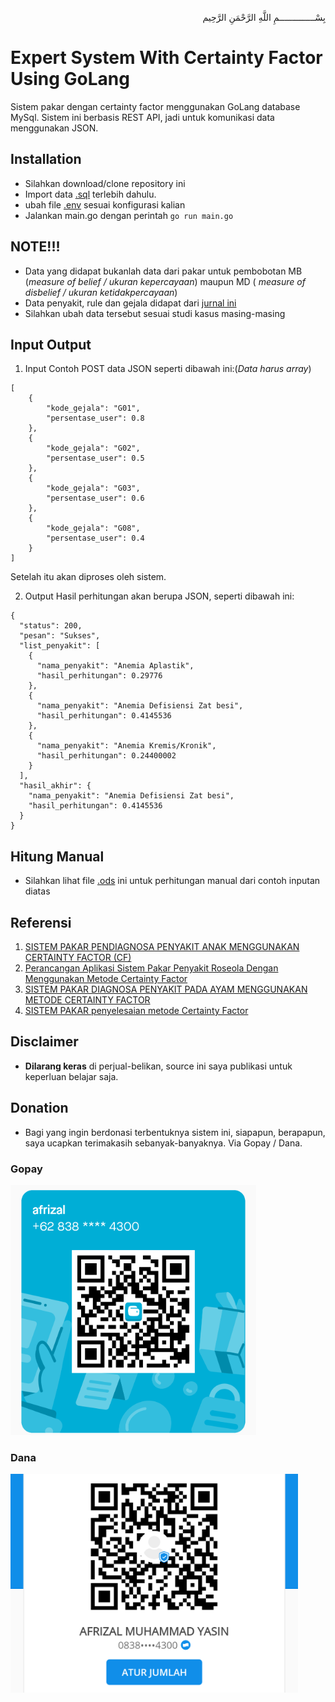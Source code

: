 <p align="right">
بِسْــــــــــــــمِ اللَّهِ الرَّحْمَنِ الرَّحِيم 
</p>

# Expert System With Certainty Factor Using GoLang

Sistem pakar dengan certainty factor menggunakan GoLang database MySql. Sistem ini berbasis REST API, jadi untuk komunikasi data menggunakan JSON.

## Installation
- Silahkan download/clone repository ini
- Import data [.sql](go_cf.sql) terlebih dahulu.
- ubah file [.env](.env) sesuai konfigurasi kalian
- Jalankan main.go dengan perintah ```go run main.go ```

## NOTE!!!
- Data yang didapat bukanlah data dari pakar untuk pembobotan MB (<i>measure of belief / ukuran kepercayaan</i>) maupun MD (<i> measure of disbelief / ukuran ketidakpercayaan</i>)
- Data penyakit, rule dan gejala didapat dari [jurnal ini](https://prpm.trigunadharma.ac.id/public/fileJurnal/hpxu6%20-%20Trinanda.pdf)
- Silahkan ubah data tersebut sesuai studi kasus masing-masing

## Input Output
1. Input
Contoh POST data JSON seperti dibawah ini:(<i>Data harus array</i>)
```
[
	{
		"kode_gejala": "G01",
		"persentase_user": 0.8
	},
	{
		"kode_gejala": "G02",
		"persentase_user": 0.5
	},
	{
		"kode_gejala": "G03",
		"persentase_user": 0.6
	},
	{
		"kode_gejala": "G08",
		"persentase_user": 0.4
	}
]
```
Setelah itu akan diproses oleh sistem.

2. Output
Hasil perhitungan akan berupa JSON, seperti dibawah ini:
```
{
  "status": 200,
  "pesan": "Sukses",
  "list_penyakit": [
    {
      "nama_penyakit": "Anemia Aplastik",
      "hasil_perhitungan": 0.29776
    },
    {
      "nama_penyakit": "Anemia Defisiensi Zat besi",
      "hasil_perhitungan": 0.4145536
    },
    {
      "nama_penyakit": "Anemia Kremis/Kronik",
      "hasil_perhitungan": 0.24400002
    }
  ],
  "hasil_akhir": {
    "nama_penyakit": "Anemia Defisiensi Zat besi",
    "hasil_perhitungan": 0.4145536
  }
}
```

## Hitung Manual
- Silahkan lihat file [.ods](manual.ods) ini untuk perhitungan manual dari contoh inputan diatas 

## Referensi
1. [SISTEM PAKAR PENDIAGNOSA PENYAKIT ANAK MENGGUNAKAN CERTAINTY FACTOR (CF)](https://ejournal.unsrat.ac.id/index.php/JIS/article/view/705/0)
2. [Perancangan Aplikasi Sistem Pakar Penyakit Roseola Dengan Menggunakan Metode Certainty Factor](https://www.ejurnal.stmik-budidarma.ac.id/index.php/JSON/article/view/1956)
3. [SISTEM PAKAR DIAGNOSA PENYAKIT PADA AYAM MENGGUNAKAN METODE CERTAINTY FACTOR](https://www.scribd.com/document/431280343/Dokumentasi-Sistem-Pakar-Ayam-Skripsi)
4. [SISTEM PAKAR penyelesaian metode Certainty Factor
](http://ariecandra02.blogspot.com/2017/05/sistem-pakar-penyelesaian-metode_64.html)


## Disclaimer

* <b>Dilarang keras</b> di perjual-belikan, source ini saya publikasi untuk keperluan belajar saja.

## Donation

* Bagi yang ingin berdonasi terbentuknya sistem ini, siapapun, berapapun, saya ucapkan terimakasih sebanyak-banyaknya. Via Gopay / Dana.

### Gopay<br>
<img src="img/gpy.png" height="400"> <br>

### Dana<br>
<img src="img/dana.png" height="350">
